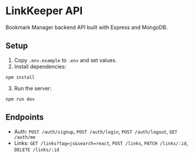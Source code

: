 # LinkKeeper API

Bookmark Manager backend API built with Express and MongoDB.

## Setup

1. Copy `.env.example` to `.env` and set values.
2. Install dependencies:
```
npm install
```
3. Run the server:
```
npm run dev
```

## Endpoints

- Auth: `POST /auth/signup`, `POST /auth/login`, `POST /auth/logout`, `GET /auth/me`
- Links: `GET /links?tag=js&search=react`, `POST /links`, `PATCH /links/:id`, `DELETE /links/:id`
